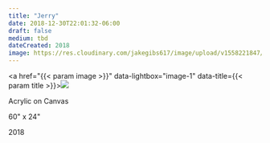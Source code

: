 ```yaml
---
title: "Jerry"
date: 2018-12-30T22:01:32-06:00
draft: false
medium: tbd
dateCreated: 2018
image: https://res.cloudinary.com/jakegibs617/image/upload/v1558221847/jerry.png
---
```


<a href="{{< param image >}}" data-lightbox="image-1" data-title={{< param title >}}><img src="{{< param image >}}"/></a>

<div class="container">
	<div class="specs">
		<p>Acrylic on Canvas</p>
		<p>60" x 24"</p>
		<p>2018</p>
	</div>
</div>

